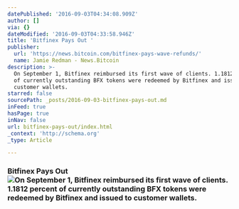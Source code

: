 ```yaml
---
datePublished: '2016-09-03T04:34:08.909Z'
author: []
via: {}
dateModified: '2016-09-03T04:33:58.946Z'
title: 'Bitfinex Pays Out '
publisher:
  url: 'https://news.bitcoin.com/bitfinex-pays-wave-refunds/'
  name: Jamie Redman - News.Bitcoin
description: >-
  On September 1, Bitfinex reimbursed its first wave of clients. 1.1812 percent
  of currently outstanding BFX tokens were redeemed by Bitfinex and issued to
  customer wallets.
starred: false
sourcePath: _posts/2016-09-03-bitfinex-pays-out.md
inFeed: true
hasPage: true
inNav: false
url: bitfinex-pays-out/index.html
_context: 'http://schema.org'
_type: Article

---
```

### Bitfinex Pays Out ![On September 1, Bitfinex reimbursed its first wave of clients. 1.1812 percent of currently outstanding BFX tokens were redeemed by Bitfinex and issued to customer wallets.](https://the-grid-user-content.s3-us-west-2.amazonaws.com/44bd9df6-89a3-46f1-beb8-55def05f3cab.png)